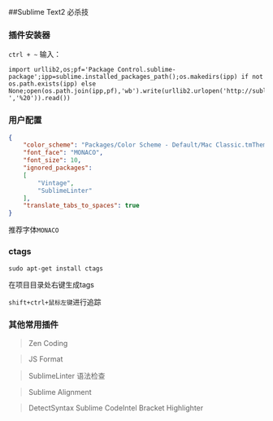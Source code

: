 
##Sublime Text2 必杀技


### 插件安装器

`ctrl + ~` 输入：

```shell
import urllib2,os;pf='Package Control.sublime-package';ipp=sublime.installed_packages_path();os.makedirs(ipp) if not os.path.exists(ipp) else None;open(os.path.join(ipp,pf),'wb').write(urllib2.urlopen('http://sublime.wbond.net/'+pf.replace(' ','%20')).read())
```

### 用户配置

```json
{
    "color_scheme": "Packages/Color Scheme - Default/Mac Classic.tmTheme",
    "font_face": "MONACO",
    "font_size": 10,
    "ignored_packages":
    [
        "Vintage",
        "SublimeLinter"
    ],
    "translate_tabs_to_spaces": true
}

```
推荐字体`MONACO`


### ctags

```shell
sudo apt-get install ctags
```

在项目目录处右键生成tags

`shift+ctrl+鼠标左键`进行追踪


### 其他常用插件


> Zen Coding



> JS Format         

> SublimeLinter 语法检查

> Sublime Alignment

>DetectSyntax
>Sublime CodeIntel
>Bracket Highlighter
>